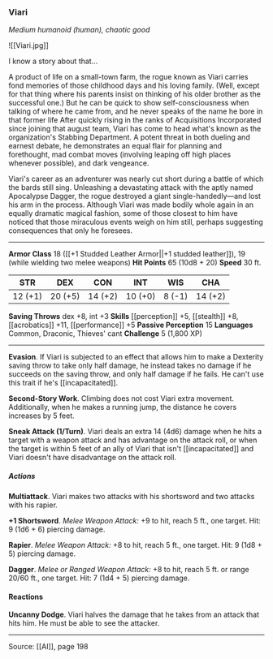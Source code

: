 ### Viari
_Medium humanoid (human), chaotic good_

![[Viari.jpg]]

I know a story about that...


A product of life on a small-town farm, the rogue known as Viari carries fond memories of those childhood days and his loving family. (Well, except for that thing where his parents insist on thinking of his older brother as the successful one.) But he can be quick to show self-consciousness when talking of where he came from, and he never speaks of the name he bore in that former life After quickly rising in the ranks of Acquisitions Incorporated since joining that august team, Viari has come to head what's known as the organization's Stabbing Department. A potent threat in both dueling and earnest debate, he demonstrates an equal flair for planning and forethought, mad combat moves (involving leaping off high places whenever possible), and dark vengeance.

Viari's career as an adventurer was nearly cut short during a battle of which the bards still sing. Unleashing a devastating attack with the aptly named Apocalypse Dagger, the rogue destroyed a giant single-handedly—and lost his arm in the process. Although Viari was made bodily whole again in an equally dramatic magical fashion, some of those closest to him have noticed that those miraculous events weigh on him still, perhaps suggesting consequences that only he foresees.






---

**Armor Class** 18 ([[+1 Studded Leather Armor||+1 studded leather]]), 19 (while wielding two melee weapons)
**Hit Points** 65 (10d8 + 20)
**Speed** 30 ft.

| STR     | DEX     | CON     | INT     | WIS     | CHA     |
|---------|---------|---------|---------|---------|---------|
| 12 (+1) | 20 (+5) | 14 (+2) | 10 (+0) | 8 (-1) | 14 (+2) |

**Saving Throws** dex +8, int +3
**Skills** [[perception]] +5, [[stealth]] +8, [[acrobatics]] +11, [[performance]] +5
**Passive Perception** 15
**Languages** Common, Draconic, Thieves' cant
**Challenge** 5 (1,800 XP)

---

**Evasion**. If Viari is subjected to an effect that allows him to make a Dexterity saving throw to take only half damage, he instead takes no damage if he succeeds on the saving throw, and only half damage if he fails. He can't use this trait if he's [[incapacitated]].

**Second-Story Work**. Climbing does not cost Viari extra movement. Additionally, when he makes a running jump, the distance he covers increases by 5 feet.

**Sneak Attack (1/Turn)**. Viari deals an extra 14 (4d6) damage when he hits a target with a weapon attack and has advantage on the attack roll, or when the target is within 5 feet of an ally of Viari that isn't [[incapacitated]] and Viari doesn't have disadvantage on the attack roll.

##### Actions
**Multiattack**. Viari makes two attacks with his shortsword and two attacks with his rapier.

**+1 Shortsword**. _Melee Weapon Attack:_ +9 to hit, reach 5 ft., one target. Hit: 9 (1d6 + 6) piercing damage.

**Rapier**. _Melee Weapon Attack:_ +8 to hit, reach 5 ft., one target. Hit: 9 (1d8 + 5) piercing damage.

**Dagger**. _Melee or Ranged Weapon Attack:_ +8 to hit, reach 5 ft. or range 20/60 ft., one target. Hit: 7 (1d4 + 5) piercing damage.

#### Reactions
**Uncanny Dodge**. Viari halves the damage that he takes from an attack that hits him. He must be able to see the attacker.


---

Source: [[AI]], page 198